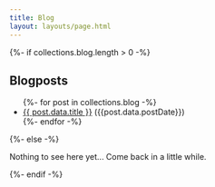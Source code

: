 ```yaml
---
title: Blog
layout: layouts/page.html
---
```




<div>
{%- if collections.blog.length > 0 -%}
<h2>Blogposts</h2>
<ul>
{%- for post in collections.blog -%}
  <li><a href="{{ post.url }}">{{ post.data.title }}</a> ({{post.data.postDate}})</li>
{%- endfor -%}
</ul>
{%- else -%}
    <p>Nothing to see here yet... Come back in a little while.</p>
{%- endif -%}
</div>
